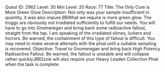 Quest ID: 2962
Level: 30
Min Level: 20
Race: 77
Title: The Only Cure is More Green Glow
Description: Not only was your sample insufficient in quantity, it was also impure.$B$BWhat we require is more green glow. The troggs are obviously not irradiated sufficiently to fulfill our needs. You will have to go into Gnomeregan and bring back some radioactive fallout, straight from the tap. I am speaking of the irradiated slimes, lurkers and horrors. Be warned, the containment of this type of fallout is difficult. You may need to make several attempts with the phial until a suitable sampling is recovered.
Objective: Travel to Gnomeregan and bring back High Potency Radioactive Fallout. Be warned, the fallout is unstable and will collapse rather quickly.$B$BOzzie will also require your Heavy Leaden Collection Phial when the task is complete.
